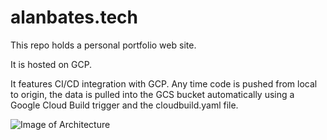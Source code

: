 # alanbates.tech

This repo holds a personal portfolio web site.

It is hosted on GCP.

It features CI/CD integration with GCP.  Any time code is pushed from local to origin, the data is pulled into the GCS bucket automatically using a Google Cloud Build trigger and the cloudbuild.yaml file.

![Image of Architecture](https://raw.githubusercontent.com/alanjbates/PySpark_Classification_Using_LogisticRegression/master/gcp_hosted_static_website_cicd.png)
